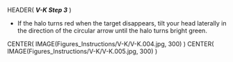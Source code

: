 HEADER( *__V-K Step 3__* )

- If the halo turns red when the target disappears, tilt  your head laterally 
in the direction of the circular arrow until the halo turns bright green.

CENTER( IMAGE(Figures_Instructions/V-K/V-K.004.jpg, 300) )
CENTER( IMAGE(Figures_Instructions/V-K/V-K.005.jpg, 300) )